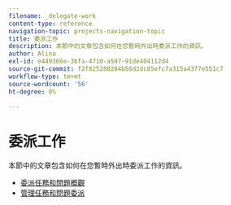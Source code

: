 ```yaml
---
filename: _delegate-work
content-type: reference
navigation-topic: projects-navigation-topic
title: 委派工作
description: 本節中的文章包含如何在您暫時外出時委派工作的資訊。
author: Alina
exl-id: e449366e-3bfa-4710-a597-91de404112d4
source-git-commit: f2f825280204b56d2dc85efc7a315a4377e551c7
workflow-type: tm+mt
source-wordcount: '56'
ht-degree: 0%

---
```


# 委派工作

本節中的文章包含如何在您暫時外出時委派工作的資訊。

* [委派任務和問題概觀](../../manage-work/delegate-work/delegate-work-overview.md)
* [管理任務和問題委派](../../manage-work/delegate-work/how-to-delegate-work.md)
